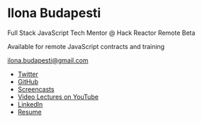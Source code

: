 # Ilona Budapesti

Full Stack JavaScript Tech Mentor @ Hack Reactor Remote Beta

Available for remote JavaScript contracts and training

ilona.budapesti@gmail.com

* [Twitter](https://twitter.com/ilonabudapesti)
* [GitHub](https://github.com/ilonabudapesti?tab=repositories)
* [Screencasts]()
* [Video Lectures on YouTube](https://www.youtube.com/user/ilonabudapesti/video)
* [LinkedIn](https://www.linkedin.com/in/ilonabudapesti)
* [Resume]()
